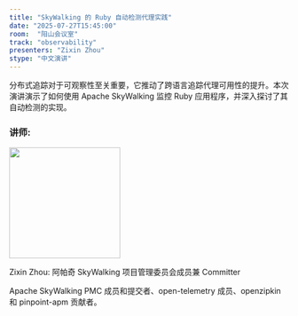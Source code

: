 ```yaml
---
title: "SkyWalking 的 Ruby 自动检测代理实践"
date: "2025-07-27T15:45:00"
room:  "阳山会议室"
track: "observability"
presenters: "Zixin Zhou"
stype: "中文演讲"
---
```


分布式追踪对于可观察性至关重要，它推动了跨语言追踪代理可用性的提升。本次演讲演示了如何使用 Apache SkyWalking 监控 Ruby 应用程序，并深入探讨了其自动检测的实现。

### 讲师:

<img src="https://sessionize.com/image/e804-400o400o1-S7uzJdBLwNehbXvexSNvbV.jpg" width="200" /><br/>

Zixin Zhou: 阿帕奇 SkyWalking 项目管理委员会成员兼 Committer

Apache SkyWalking PMC 成员和提交者、open-telemetry 成员、openzipkin 和 pinpoint-apm 贡献者。